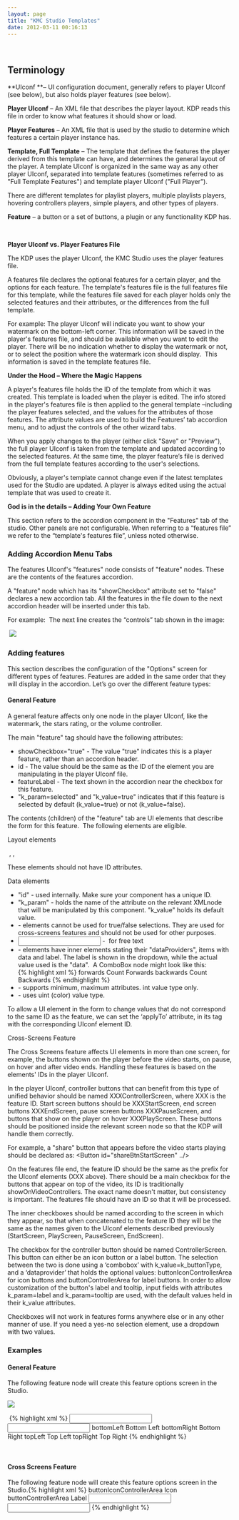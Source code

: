 ```yaml
---
layout: page
title: "KMC Studio Templates"
date: 2012-03-11 00:16:13
---
```


 

## Terminology

**UIconf **– UI configuration document, generally refers to player UIconf (see below), but also holds player features (see below).

**Player UIconf** – An XML file that describes the player layout. KDP reads this file in order to know what features it should show or load.

**Player Features** – An XML file that is used by the studio to determine which features a certain player instance has.

**Template, Full Template** – The template that defines the features the player derived from this template can have, and determines the general layout of the player. A template UIconf is organized in the same way as any other player UIconf, separated into template features (sometimes referred to as "Full Template Features") and template player UIconf ("Full Player").

There are different templates for playlist players, multiple playlists players, hovering controllers players, simple players, and other types of players.

**Feature** – a button or a set of buttons, a plugin or any functionality KDP has.

 

<p class="Copyright">
  <strong>Player UIconf vs. Player Features File</strong>
</p>

<p class="Copyright">
  The KDP uses the player UIconf, the KMC Studio uses the player features file.
</p>

<p class="Copyright">
  A features file declares the optional features for a certain player, and the options for each feature. The template's features file is the full features file for this template, while the features file saved for each player holds only the selected features and their attributes, or the differences from the full template.
</p>

<p class="Copyright">
  For example: The player UIconf will indicate you want to show your watermark on the bottom-left corner. This information will be saved in the player's features file, and should be available when you want to edit the player. There will be no indication whether to display the watermark or not, or to select the position where the watermark icon should display.  This information is saved in the template features file.
</p>

<p class="Copyright">
  <strong>Under the Hood – Where the Magic Happens</strong>
</p>

<p class="Copyright">
  A player's features file holds the ID of the template from which it was created. This template is loaded when the player is edited. The info stored in the player's features file is then applied to the general template –including the player features selected, and the values for the attributes of those features. The attribute values are used to build the Features’ tab accordion menu, and to adjust the controls of the other wizard tabs.
</p>

<p class="Copyright">
  When you apply changes to the player (either click "Save" or "Preview"), the full player UIconf is taken from the template and updated according to the selected features. At the same time, the player feature’s file is derived from the full template features according to the user's selections.
</p>

<p class="Copyright">
  Obviously, a player's template cannot change even if the latest templates used for the Studio are updated. A player is always edited using the actual template that was used to create it.
</p>

<p class="Copyright">
  <strong>God is in the details – Adding Your Own Feature</strong>
</p>

This section refers to the accordion component in the "Features" tab of the studio. Other panels are not configurable. When referring to a “features file” we refer to the “template's features file”, unless noted otherwise.

### Adding Accordion Menu Tabs

The features UIconf's "features" node consists of "feature" nodes. These are the contents of the features accordion.

A "feature" node which has its "showCheckbox" attribute set to "false" declares a new accordion tab. All the features in the file down to the next accordion header will be inserted under this tab.

For example:  The next line creates the “controls” tab shown in the image:

<p class="Code">
  <feature featureLabel="Controls" showCheckbox="false"/>
</p>

<p class="Copyright">
   <img src="../../assets/305.img">
</p>

<h3 class="mce-sub-heading">
  Adding features
</h3>

<p class="Copyright">
  This section describes the configuration of the "Options" screen for different types of features. Features are added in the same order that they will display in the accordion. Let’s go over the different feature types:
</p>

<h4 class="mce-sub-heading">
  General Feature
</h4>

A general feature affects only one node in the player UIconf, like the watermark, the stars rating, or the volume controller.

The main "feature" tag should have the following attributes:

*   showCheckbox="true" - The value "true" indicates this is a player feature, rather than an accordion header.
*   id - The value should be the same as the ID of the element you are manipulating in the player UIconf file.
*   featureLabel - The text shown in the accordion near the checkbox for this feature.
*   "k_param=selected" and "k_value=true" indicates that if this feature is selected by default (k_value=true) or not (k_value=false).

The contents (children) of the "feature" tab are UI elements that describe the form for this feature.  The following elements are eligible.

<p class="Sub-Heading mce-sub-heading">
  Layout elements
</p>

<p class="Code">
   <Spacer/>, <Label/>, <Seperator/>
</p>

These elements should not have ID attributes.

<p class="Sub-Heading mce-sub-heading">
  Data elements
</p>

*   "id" - used internally. Make sure your component has a unique ID.
*   "k_param" - holds the name of the attribute on the relevant XMLnode that will be manipulated by this component. "k_value" holds its default value.
*   <CheckBox/> - elements cannot be used for true/false selections. They are used for cross-screens features and should not be used for other purposes.
*   <Input/> -  for free text
*   <ComboBox/> - elements have inner elements stating their "dataProviders", items with data and label. The label is shown in the dropdown, while the actual value used is the "data".  A ComboBox node might look like this:  
    {% highlight xml %}<ComboBox id="timerType" k_param="timerType" k_value="forwards"> <item> <data>forwards</data> <label>Count Forwards</label> </item> <item> <data>backwards</data> <label>Count Backwards</label> </item> </ComboBox>{% endhighlight %} 
*   <NumericStepper/> - supports minimum, maximum attributes. int value type only.
*   <ColorPicker /> - uses uint (color) value type.

<p class="Copyright">
  To allow a UI element in the form to change values that do not correspond to the same ID as the feature, we can set the ‘applyTo’ attribute, in its tag with the corresponding UIconf element ID.
</p>

<p class="Copyright mce-heading-4">
  Cross-Screens Feature
</p>

The Cross Screens feature affects UI elements in more than one screen, for example, the buttons shown on the player before the video starts, on pause, on hover and after video ends. Handling these features is based on the elements' IDs in the player UIconf.

In the player UIconf, controller buttons that can benefit from this type of unified behavior should be named XXXControllerScreen, where XXX is the feature ID. Start screen buttons should be XXXStartScreen, end screen buttons XXXEndScreen, pause screen buttons XXXPauseScreen, and buttons that show on the player on hover XXXPlayScreen. These buttons should be positioned inside the relevant screen node so that the KDP will handle them correctly.

For example, a "share" button that appears before the video starts playing should be declared as: <Button id="shareBtnStartScreen" ../>

On the features file end, the feature ID should be the same as the prefix for the UIconf elements (XXX above). There should be a main checkbox for the buttons that appear on top of the video, its ID is traditionally showOnVideoControllers. The exact name doesn't matter, but consistency is important. The features file should have an ID so that it will be processed.

The inner checkboxes should be named according to the screen in which they appear, so that when concatenated to the feature ID they will be the same as the names given to the UIconf elements described previously (StartScreen, PlayScreen, PauseScreen, EndScreen).

The checkbox for the controller button should be named ControllerScreen. This button can either be an icon button or a label button. The selection between the two is done using a ‘combobox’ with k_value=k\_buttonType, and a ‘dataprovider’ that holds the optional values: buttonIconControllerArea for icon buttons and buttonControllerArea for label buttons. In order to allow customization of the button's label and tooltip, input fields with attributes k_param=label and k_param=tooltip are used, with the default values held in their k_value attributes.

Checkboxes will not work in features forms anywhere else or in any other manner of use. If you need a yes-no selection element, use a dropdown with two values.

### Examples

<h4 class="mce-sub-heading">
  General Feature
</h4>

The following feature node will create this feature options screen in the Studio.

<img src="../../assets/308.img">

 {% highlight xml %}<feature showCheckbox="true" specialFeature="true" featureLabel="Your Watermark" id="watermark" selected="true" k_param="selected" k_value="true"> <Spacer/> <Label label="Your Watermark" bold="true"/> <Label label="Brand your player with your own logo displayed as a watermark on the video. Upload an image to a location on the web and provide the link below."/> <Spacer/> <Label label="Watermark URL"/> <Input id="watermarkPath" k_param="watermarkPath" k_value="http://www.kaltura.com/content/uiconf/kaltura/kmc/appstudio/kdp3/exampleWatermark.png"/> <Label label="Watermark landing page url"/> <Input id="watermarkClickPath" k_param="watermarkClickPath" k_value="http://www.kaltura.com/"/> <Spacer/> <Label label="Watermark location on the video:"/> <ComboBox id="watermarkPosition" k_param="watermarkPosition" k_value="bottomLeft"> <item> <data>bottomLeft</data> <label>Bottom Left</label> </item> <item> <data>bottomRight</data> <label>Bottom Right</label> </item> <item> <data>topLeft</data> <label>Top Left</label> </item> <item> <data>topRight</data> <label>Top Right</label> </item> </ComboBox> <Label label="Padding"/> <NumericStepper id="padding" k_param="padding" k_value="5"/> </feature>{% endhighlight %}

<p class="CodeCxSpFirst">
   
</p>

<h4 class="mce-sub-heading">
  Cross Screens Feature
</h4>

The following feature node will create this feature options screen in the Studio.{% highlight xml %}<feature showCheckbox="true" featureLabel="Full Screen Button" id="fullScreenBtn" selected="true" k_param="selected" k_value="true"> <Spacer/> <Label label="Full Screen Button" bold="true"/> <Label label="This button allows users to switch to full screen mode, and back to regular mode."/> <Spacer/> <Label label="Location & Playing States:"/> <CheckBox id="showOnVideoControllers" label="Video Area" selected="true" k_param="selected" k_value="true"> <CheckBox label="Before play" id="StartScreen" selected="false" k_param="selected" k_value="false"/> <CheckBox label="During play, when mouse is on screen" id="PlayScreen" selected="false" k_param="selected" k_value="false"/> <CheckBox label="When paused" id="PauseScreen" selected="false" k_param="selected" k_value="false"/> <CheckBox label="End play" id="EndScreen" selected="false" k_param="selected" k_value="false"/> </CheckBox> <Seperator/> <CheckBox label="Controls Area" id="ControllerScreen" selected="true" k_param="selected" k_value="true"/> <Label label="Display in controls area as:"/> <ComboBox id="Display" k_param="k\_buttonType" k_value="buttonIconControllerArea"> <item> <data>buttonIconControllerArea</data> <label>Icon</label> </item> <item> <data>buttonControllerArea</data> <label>Label</label> </item> </ComboBox> <Label label="Button Label:"/> <Input id="Label" k_param="label" k_value="fullscreen"/> <Seperator/> <Spacer/> <Label label="Tooltip Text:"/> <Input id="Tooltip" k_param="tooltip" k_value="Toggle fullscreen"/> </feature>{% endhighlight %}

 
